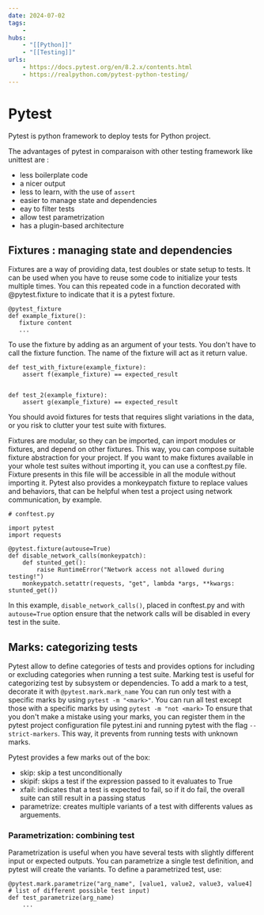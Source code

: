 ```yaml
---
date: 2024-07-02
tags:
    -
hubs:
    - "[[Python]]"
    - "[[Testing]]"
urls:
    - https://docs.pytest.org/en/8.2.x/contents.html
    - https://realpython.com/pytest-python-testing/
---
```


# Pytest 

Pytest is python framework to deploy tests for Python project.

The advantages of pytest in comparaison with other testing framework like unittest are :
 - less boilerplate code
 - a nicer output
 - less to learn, with the use of `assert`
 - easier to manage state and dependencies
 - eay to filter tests
 - allow test parametrization
 - has a plugin-based architecture


 ## Fixtures : managing state and dependencies

 Fixtures are a way of providing data, test doubles or state setup to tests.
 It can be used when you have to reuse some code to initialize your tests multiple times. You can this repeated code in a function
 decorated with @pytest.fixture to indicate that it is a pytest fixture.
 ```
 @pytest_fixture
 def example_fixture():
    fixture content
    ...
 ```

To use the fixture by adding as an argument of your tests. You don't have to call the fixture function. The name of the fixture will act as it return value.
```
def test_with_fixture(example_fixture):
    assert f(example_fixture) == expected_result


def test_2(example_fixture):
    assert g(example_fixture) == expected_result
```

You should avoid fixtures for tests that requires slight variations in the data, or you risk to clutter your test suite with fixtures.

Fixtures are modular, so they can be imported, can import modules or fixtures, and depend on other fixtures. This way, you can compose suitable fixture abstraction 
for your project.
If you want to make fixtures available in your whole test suites without importing it, you can use a conftest.py file. Fixture presents in this file will be accessible
in all the module without importing it.
Pytest also provides a monkeypatch fixture to replace values and behaviors, that can be helpful when test a project using network communication, by example.

```
# conftest.py

import pytest
import requests

@pytest.fixture(autouse=True)
def disable_network_calls(monkeypatch):
    def stunted_get():
        raise RuntimeError("Network access not allowed during testing!")
    monkeypatch.setattr(requests, "get", lambda *args, **kwargs: stunted_get())
```
In this example, ```disable_network_calls()```, placed in conftest.py and with ```autouse=True``` option ensure that the network calls
will be disabled in every test in the suite. 

## Marks: categorizing tests

Pytest allow to define categories of tests and provides options for including or excluding categories when running a test suite.
Marking test is useful for categorizing test by subsystem or dependencies. 
To add a mark to a test, decorate it with ```@pytest.mark.mark_name```
You can run only test with a specific marks by using ```pytest -m "<mark>"```.
You can run all test except those with a specific marks by using ```pytest -m "not <mark>```
To ensure that you don't make a mistake using your marks, you can register them in the pytest project configuration file pytest.ini
and running pytest with the flag ```--strict-markers```. This way, it prevents from running tests with unknown marks.

Pytest provides a few marks out of the box:
- skip: skip a test unconditionally
- skipif: skips a test if the expression passed to it evaluates to True
- xfail: indicates that a test is expected to fail, so if it do fail, the overall suite can still result in a passing status
- parametrize: creates multiple variants of a test with differents values as arguements.

### Parametrization: combining test

Parametrization is useful when you have several tests with slightly different input or expected outputs.
You can parametrize a single test definition, and pytest will create the variants.
To define a parametrized test, use:
```
@pytest.mark.parametrize("arg_name", [value1, value2, value3, value4] # list of different possible test input)
def test_parametrize(arg_name)
    ...
```

